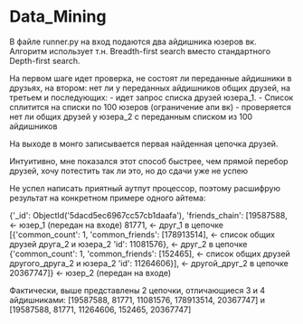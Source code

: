 # Data_Mining

В файле runner.py на вход подаются два айдишника юзеров вк.
Алгоритм использует т.н. Breadth-first search вместо стандартного Depth-first search.

На первом шаге идет проверка, не состоят ли переданные айдишники в друзьях,
на втором: нет ли у переданных айдишников общих друзей,
на третьем и последующих:   - идет запрос списка друзей юзера_1.
                            - Список сплитится на списки по 100 юзеров (ограничение апи вк)
                            - проверяется нет ли общих друзей у юзера_2 с переданным списком из 100 айдишников

На выходе в монго записывается первая найденная цепочка друзей.

Интуитивно, мне показался этот способ быстрее, чем прямой перебор друзей, хочу потестить так ли это, но до сдачи уже не успею

Не успел написать приятный аутпут процессор, поэтому расшифрую результат на конкретном примере одного айтема:

{'_id': ObjectId('5dacd5ec6967cc57cb1daafa'),
 'friends_chain': [19587588,                                <- юзер_1 (передан на входе)
                   81771,                                   <- друг_1 в цепочке
                   [{'common_count': 1,
                     'common_friends': [178913514],         <- список общих друзей друга_2 и юзера_2
                     'id': 11081576},                       <- друг_2 в цепочке
                    {'common_count': 1,
                     'common_friends': [152465],            <- список общих друзей другого_друга_2 и юзера_2
                     'id': 11264606}],                      <- другой_друг_2 в цепочке
                   20367747]}                               <- юзер_2 (передан на входе)

Фактически, выше представлены 2 цепочки, отличающиеся 3 и 4 айдишниками:
[19587588, 81771, 11081576, 178913514, 20367747]
и
[19587588, 81771, 11264606, 152465, 20367747]